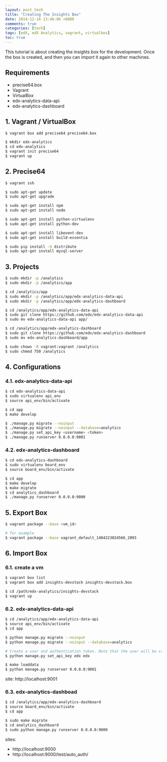 ```yaml
---
layout: post_tech
title: "Creating The Insights Box"
date: 2014-12-16 13:46:06 +0800
comments: true
categories: [tech]
tags: [edX, edX Analytics, vagrant, virtualbox]
toc: true
---
```


This tutorial is about creating the insights box for the development. 
Once the box is created, and then you can import it again to other machines.

## Requirements

- precise64.box
- Vagrant
- VirtualBox
- edx-analytics-data-api
- edx-analytics-dashboard

## 1. Vagrant / VirtualBox

```bash
$ vagrant box add precise64 precise64.box

$ mkdir edx-analytics
$ cd edx-analytics
$ vagrant init precise64
$ vagrant up
```

## 2. Precise64

```bash
$ vagrant ssh

$ sudo apt-get update
$ sudo apt-get upgrade

$ sudo apt-get install npm
$ sudo apt-get install node

$ sudo apt-get install python-virtualenv
$ sudo apt-get install python-dev

$ sudo apt-get install libevent-dev
$ sudo apt-get install build-essentia

$ sudo pip install -U distribute
$ sudo apt-get install mysql-server
```

## 3. Projects

```bash
$ sudo mkdir -p /analytics
$ sudo mkdir -p /analytics/app

$ cd /analytics/app
$ sudo mkdir -p /analytics/app/edx-analytics-data-api
$ sudo mkdir -p /analytics/app/edx-analytics-dashboard

$ cd /analytics/app/edx-analytics-data-api
$ sudo git clone https://github.com/edx/edx-analytics-data-api
$ sudo mv edx-analytics-data-api app/

$ cd /analytics/app/edx-analytics-dashboard
$ sudo git clone https://github.com/edx/edx-analytics-dashboard
$ sudo mv edx-analytics-dashboard/app

$ sudo chown -R vagrant:vagrant /analytics
$ sudo chmod 750 /analytics
```

## 4. Configurations

### 4.1. edx-analytics-data-api

```bash
$ cd edx-analytics-data-api
$ sudo virtualenv api_env
$ source api_env/bin/activate

$ cd app
$ make develop

$ ./manage.py migrate --noinput
$ ./manage.py migrate --noinput --database=analytics
$ ./manage.py set_api_key <username> <token>
$ ./manage.py runserver 0.0.0.0:9001
```

### 4.2. edx-analytics-dashboard

```bash
$ cd edx-analytics-dashboard
$ sudo virtualenv board_env
$ source board_env/bin/activate

$ cd app
$ make develop
$ make migrate
$ cd analytics_dashboard
$ ./manage.py runserver 0.0.0.0:9000
```

## 5. Export Box

```bash
$ vagrant package --base <vm_id>

# for example
$ vagrant package --base vagrant_default_1404223024566_2093
```


## 6. Import Box

### 6.1. create a vm

```bash
$ vagrant box list
$ vagrant box add insights-devstack insights-devstack.box

$ cd /path/edx-analytics/insights-devstack
$ vagrant up
```

### 6.2. edx-analytics-data-api

```bash
$ cd /analytics/app/edx-analytics-data-api
$ source api_env/bin/activate
$ cd app

$ python manage.py migrate --noinput
$ python manage.py migrate --noinput --database=analytics

# Create a user and authentication token. Note that the user will be created if one does not exist.
$ python manage.py set_api_key edx edx

$ make loaddata
$ python manage.py runserver 0.0.0.0:9001
```

site: http://localhost:9001


### 6.3. edx-analytics-dashboad


```bash
$ cd /analytics/app/edx-analytics-dashboard
$ source board_env/bin/activate
$ cd app

$ sudo make migrate
$ cd analytics_dashboard
$ sudo python manage.py runserver 0.0.0.0:9000
```

sites:

- http://localhost:9000
- http://localhost:9000/test/auto_auth/



